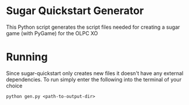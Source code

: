 Sugar Quickstart Generator
==========================

This Python script generates the script files needed for
creating a sugar game (with PyGame) for the OLPC XO

# Running

Since sugar-quickstart only creates new files it doesn't have
any external dependencies. To run simply enter the following into
the terminal of your choice

```
python gen.py <path-to-output-dir>
```
